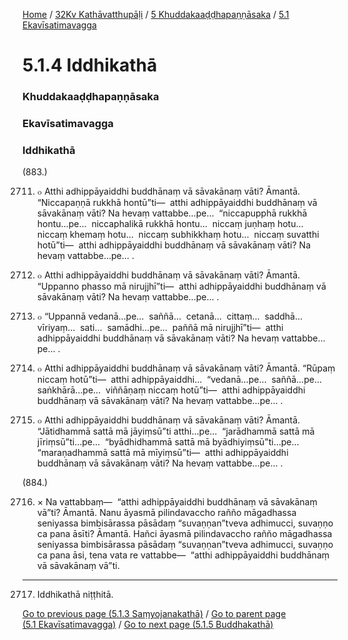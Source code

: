 
[Home](/) / [32Kv Kathāvatthupāḷi](/tipitaka/32Kv.md) / [5 Khuddakaaḍḍhapaṇṇāsaka](/tipitaka/32Kv/5.md) / [5.1 Ekavīsatimavagga](/tipitaka/32Kv/5/5.1.md)

# 5.1.4 Iddhikathā

### Khuddakaaḍḍhapaṇṇāsaka

### Ekavīsatimavagga

### Iddhikathā

(883.)

2711. ๐ Atthi adhippāyaiddhi buddhānaṃ vā sāvakānaṃ vāti? Āmantā. “Niccapaṇṇā rukkhā hontū”ti—  atthi adhippāyaiddhi buddhānaṃ vā sāvakānaṃ vāti? Na hevaṃ vattabbe…pe…  “niccapupphā rukkhā hontu…pe…  niccaphalikā rukkhā hontu…  niccaṃ juṇhaṃ hotu…  niccaṃ khemaṃ hotu…  niccaṃ subhikkhaṃ hotu…  niccaṃ suvatthi hotū”ti—  atthi adhippāyaiddhi buddhānaṃ vā sāvakānaṃ vāti? Na hevaṃ vattabbe…pe… .

2712. ๐ Atthi adhippāyaiddhi buddhānaṃ vā sāvakānaṃ vāti? Āmantā. “Uppanno phasso mā nirujjhī”ti—  atthi adhippāyaiddhi buddhānaṃ vā sāvakānaṃ vāti? Na hevaṃ vattabbe…pe… .

2713. ๐ “Uppannā vedanā…pe…  saññā…  cetanā…  cittaṃ…  saddhā…  vīriyaṃ…  sati…  samādhi…pe…  paññā mā nirujjhī”ti—  atthi adhippāyaiddhi buddhānaṃ vā sāvakānaṃ vāti? Na hevaṃ vattabbe…pe… .

2714. ๐ Atthi adhippāyaiddhi buddhānaṃ vā sāvakānaṃ vāti? Āmantā. “Rūpaṃ niccaṃ hotū”ti—  atthi adhippāyaiddhi…  “vedanā…pe…  saññā…pe…  saṅkhārā…pe…  viññāṇaṃ niccaṃ hotū”ti—  atthi adhippāyaiddhi buddhānaṃ vā sāvakānaṃ vāti? Na hevaṃ vattabbe…pe… .

2715. ๐ Atthi adhippāyaiddhi buddhānaṃ vā sāvakānaṃ vāti? Āmantā. “Jātidhammā sattā mā jāyiṃsū”ti atthi…pe…  “jarādhammā sattā mā jīriṃsū”ti…pe…  “byādhidhammā sattā mā byādhiyiṃsū”ti…pe…  “maraṇadhammā sattā mā mīyiṃsū”ti—  atthi adhippāyaiddhi buddhānaṃ vā sāvakānaṃ vāti? Na hevaṃ vattabbe…pe… .

(884.)

2716. × Na vattabbaṃ—  “atthi adhippāyaiddhi buddhānaṃ vā sāvakānaṃ vā”ti? Āmantā. Nanu āyasmā pilindavaccho rañño māgadhassa seniyassa bimbisārassa pāsādaṃ “suvaṇṇan”tveva adhimucci, suvaṇṇo ca pana āsīti? Āmantā. Hañci āyasmā pilindavaccho rañño māgadhassa seniyassa bimbisārassa pāsādaṃ “suvaṇṇan”tveva adhimucci, suvaṇṇo ca pana āsi, tena vata re vattabbe—  “atthi adhippāyaiddhi buddhānaṃ vā sāvakānaṃ vā”ti.

---

2717. Iddhikathā niṭṭhitā.



[Go to previous page (5.1.3 Saṃyojanakathā)](/tipitaka/32Kv/5/5.1/5.1.3.md) / [Go to parent page (5.1 Ekavīsatimavagga)](/tipitaka/32Kv/5/5.1.md) / [Go to next page (5.1.5 Buddhakathā)](/tipitaka/32Kv/5/5.1/5.1.5.md)


